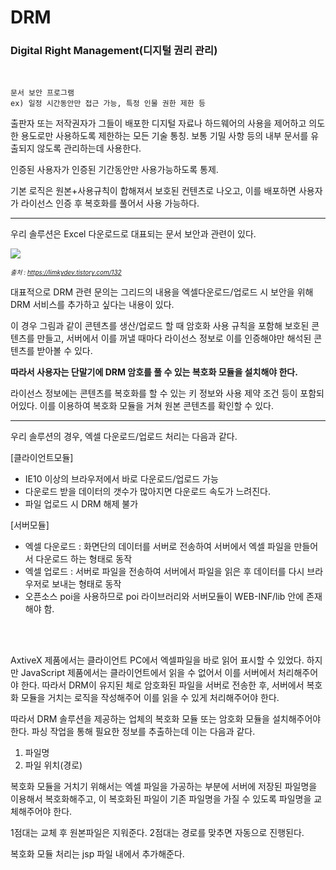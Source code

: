 
# DRM


### <b>D</b>igital <b>R</b>ight <b>M</b>anagement(디지털 권리 관리)
<br>

```
문서 보안 프로그램
ex) 일정 시간동안만 접근 가능, 특정 인물 권한 제한 등
```

출판자 또는 저작권자가 그들이 배포한 디지털 자료나 하드웨어의 사용을 제어하고 의도한 용도로만 사용하도록 제한하는 모든 기술 통칭. 보통 기밀 사항 등의 내부 문서를 유출되지 않도록 관리하는데 사용한다. 

인증된 사용자가 인증된 기간동안만 사용가능하도록 통제.

기본 로직은 원본+사용규칙이 합해져서 보호된 컨텐츠로 나오고, 이를 배포하면 사용자가 라이선스 인증 후 복호화를 풀어서 사용 가능하다.

------------------------

우리 솔루션은 Excel 다운로드로 대표되는 문서 보안과 관련이 있다.

<img src="https://t1.daumcdn.net/cfile/tistory/994916335A050D4131"/>

<i style="font-size : 10px">출처 : https://limkydev.tistory.com/132</i>

대표적으로 DRM 관련 문의는 그리드의 내용을 엑셀다운로드/업로드 시 보안을 위해 DRM 서비스를 추가하고 싶다는 내용이 있다.

이 경우 그림과 같이 콘텐츠를 생산/업로드 할 때 암호화 사용 규칙을 포함해 보호된 콘텐츠를 만들고, 서버에서 이를 꺼낼 때마다 라이선스 정보로 이를 인증해야만 해석된 콘텐츠를 받아볼 수 있다.

<b>따라서 사용자는 단말기에 DRM 암호를 풀 수 있는 복호화 모듈을 설치해야 한다.</b>

라이선스 정보에는 콘텐츠를 복호화를 할 수 있는 키 정보와 사용 제약 조건 등이 포함되어있다. 이를 이용하여 복호화 모듈을 거쳐 원본 콘텐츠를 확인할 수 있다.

----------------------
우리 솔루션의 경우, 엑셀 다운로드/업로드 처리는 다음과 같다.

[클라이언트모듈]
- IE10 이상의 브라우저에서 바로 다운로드/업로드 가능
- 다운로드 받을 데이터의 갯수가 많아지면 다운로드 속도가 느려진다.
- 파일 업로드 시 DRM 해제 불가


[서버모듈]
- 엑셀 다운로드 : 화면단의 데이터를 서버로 전송하여 서버에서 엑셀 파일을 만들어서 다운로드 하는 형태로 동작
- 엑셀 업로드 : 서버로 파일을 전송하여 서버에서 파일을 읽은 후 데이터를 다시 브라우저로 보내는 형태로 동작
- 오픈소스 poi을 사용하므로 poi 라이브러리와 서버모듈이 WEB-INF/lib 안에 존재해야 함.

<br><br>

AxtiveX 제품에서는 클라이언트 PC에서 엑셀파일을 바로 읽어 표시할 수 있었다. 하지만 JavaScript 제품에서는 클라이언트에서 읽을 수 없어서 이를 서버에서 처리해주어야 한다. 따라서 DRM이 유지된 체로 암호화된 파일을 서버로 전송한 후, 서버에서 복호화 모듈을 거치는 로직을 작성해주어 이를 읽을 수 있게 처리해주어야 한다.

따라서 DRM 솔루션을 제공하는 업체의 복호화 모듈 또는 암호화 모듈을 설치해주어야 한다.
파싱 작업을 통해 필요한 정보를 추출하는데 이는 다음과 같다.
1) 파일명
2) 파일 위치(경로)


복호화 모듈을 거치기 위해서는 엑셀 파일을 가공하는 부분에 서버에 저장된 파일명을 이용해서 복호화해주고, 이 복호화된 파일이 기존 파일명을 가질 수 있도록 파일명을 교체해주어야 한다.

1점대는 교체 후 원본파일은 지워준다. 2점대는 경로를 맞추면 자동으로 진행된다.

복호화 모듈 처리는 jsp 파일 내에서 추가해준다.

<!-- 2021.08.23 -->